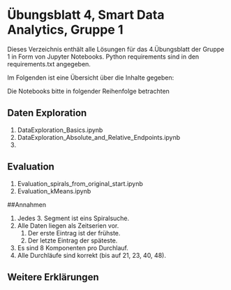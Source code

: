 
# Übungsblatt 4, Smart Data Analytics, Gruppe 1
Dieses Verzeichnis enthält alle Lösungen für das 4.Übungsblatt der Gruppe 1 in Form von Jupyter Notebooks.
Python requirements sind in den requirements.txt angegeben. 


Im Folgenden ist eine Übersicht über die Inhalte gegeben:

Die Notebooks bitte in folgender Reihenfolge betrachten

## Daten Exploration
1. DataExploration_Basics.ipynb
2. DataExploration_Absolute_and_Relative_Endpoints.ipynb
3. 

## Evaluation
1. Evaluation_spirals_from_original_start.ipynb
2. Evaluation_kMeans.ipynb

##Annahmen 
1. Jedes 3. Segment ist eins Spiralsuche.
2. Alle Daten liegen als Zeitserien vor.
   1. Der erste Eintrag ist der frühste.
   2. Der letzte Eintrag der späteste.
3. Es sind 8 Komponenten pro Durchlauf.
4. Alle Durchläufe sind korrekt (bis auf 21, 23, 40, 48).

## Weitere Erklärungen
